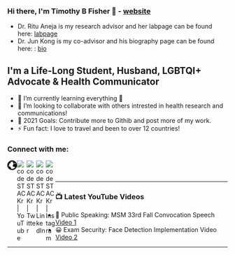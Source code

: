 ### Hi there, I'm Timothy B Fisher 👋 - [website] 
- Dr. Ritu Aneja is my research advisor and her labpage can be found here: [labpage]
- Dr. Jun Kong is my co-advisor and his biography page can be found here: : [bio]

## I'm a Life-Long Student, Husband, LGBTQI+ Advocate & Health Communicator

- 🌱 I’m currently learning everything 🤣
- 👯 I’m looking to collaborate with others intrested in health research and communications!
- 🥅 2021 Goals: Contribute more to Githib and post more of my work. 
- ⚡ Fun fact: I love to travel and been to over 12 countries! 


### Connect with me:

[<img align="left" alt="codeSTACKr.com" width="22px" src="https://raw.githubusercontent.com/iconic/open-iconic/master/svg/globe.svg" />][website]
[<img align="left" alt="codeSTACKr | YouTube" width="22px" src="https://cdn.jsdelivr.net/npm/simple-icons@v3/icons/youtube.svg" />][youtube]
[<img align="left" alt="codeSTACKr | Twitter" width="22px" src="https://cdn.jsdelivr.net/npm/simple-icons@v3/icons/twitter.svg" />][twitter]
[<img align="left" alt="codeSTACKr | LinkedIn" width="22px" src="https://cdn.jsdelivr.net/npm/simple-icons@v3/icons/linkedin.svg" />][linkedin]
[<img align="left" alt="codeSTACKr | Instagram" width="22px" src="https://cdn.jsdelivr.net/npm/simple-icons@v3/icons/instagram.svg" />][instagram]

<br />
<br />

---

### 📺 Latest YouTube Videos
- 🤯 Public Speaking: MSM 33rd Fall Convocation Speech [Video 1]
- 😀 Exam Security: Face Detection Implementation Video [Video 2]
---

[labpage]: https://www.anejalab.net/our-people/
[bio]: https://math.gsu.edu/jkong/index.html
[website]: https://timothyfisherphd.com/
[twitter]: https://twitter.com/tfisherphd
[youtube]: https://www.youtube.com/channel/UCVj33JiG5tOqTXx-0jVG8qg
[instagram]: https://www.instagram.com/timothyfisherphd/
[linkedin]: https://www.linkedin.com/in/timothyfisherphd/
[Video 1]: https://youtu.be/hUBCF71Hk8Q
[Video 2]: https://youtu.be/Ca9XJz5GpJ0

